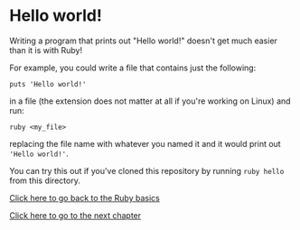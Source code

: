 # Hello world!

Writing a program that prints out "Hello world!" doesn't get much easier than it is with Ruby!

For example, you could write a file that contains just the following:

```
puts 'Hello world!'
```

in a file (the extension does not matter at all if you're working on Linux) and run:

```
ruby <my_file>
```

replacing the file name with whatever you named it and it would print out `'Hello world!'`.

You can try this out if you've cloned this repository by running `ruby hello` from this directory.

[Click here to go back to the Ruby basics](../)

[Click here to go to the next chapter](../comments/)
